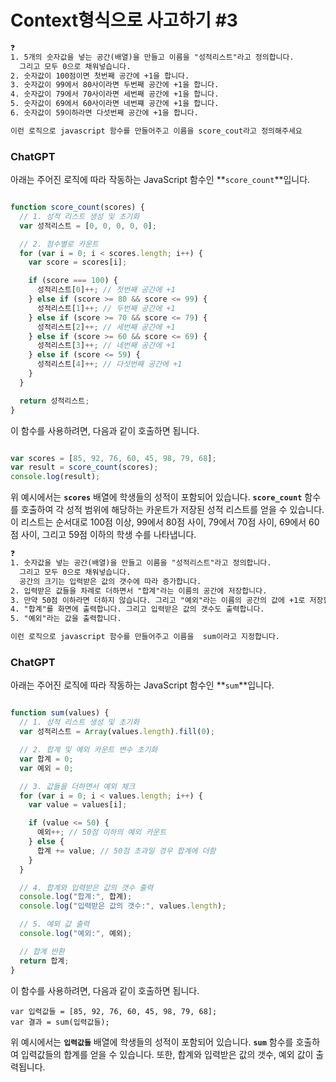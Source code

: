 # Context형식으로 사고하기 #3


```html
❓
1. 5개의 숫자값을 넣는 공간(배열)을 만들고 이름을 "성적리스트"라고 정의합니다. 
  그리고 모두 0으로 채워넣습니다.
2. 숫자값이 100점이면 첫번째 공간에 +1을 합니다. 
3. 숫자값이 99에서 80사이라면 두번째 공간에 +1을 합니다. 
4. 숫자값이 79에서 70사이라면 세번째 공간에 +1을 합니다. 
5. 숫자값이 69에서 60사이라면 네번쨰 공간에 +1을 합니다. 
6. 숫자값이 59이하라면 다섯번째 공간에 +1을 합니다.

이런 로직으로 javascript 함수를 만들어주고 이름을 score_cout라고 정의해주세요
```

### ChatGPT

아래는 주어진 로직에 따라 작동하는 JavaScript 함수인 **`score_count`**입니다.

```javascript

function score_count(scores) {
  // 1. 성적 리스트 생성 및 초기화
  var 성적리스트 = [0, 0, 0, 0, 0];

  // 2. 점수별로 카운트
  for (var i = 0; i < scores.length; i++) {
    var score = scores[i];

    if (score === 100) {
      성적리스트[0]++; // 첫번째 공간에 +1
    } else if (score >= 80 && score <= 99) {
      성적리스트[1]++; // 두번째 공간에 +1
    } else if (score >= 70 && score <= 79) {
      성적리스트[2]++; // 세번째 공간에 +1
    } else if (score >= 60 && score <= 69) {
      성적리스트[3]++; // 네번째 공간에 +1
    } else if (score <= 59) {
      성적리스트[4]++; // 다섯번째 공간에 +1
    }
  }

  return 성적리스트;
}

```

이 함수를 사용하려면, 다음과 같이 호출하면 됩니다.

```javascript

var scores = [85, 92, 76, 60, 45, 98, 79, 68];
var result = score_count(scores);
console.log(result);

```

위 예시에서는 **`scores`** 배열에 학생들의 성적이 포함되어 있습니다. **`score_count`** 함수를 호출하여 각 성적 범위에 해당하는 카운트가 저장된 성적 리스트를 얻을 수 있습니다. 이 리스트는 순서대로 100점 이상, 99에서 80점 사이, 79에서 70점 사이, 69에서 60점 사이, 그리고 59점 이하의 학생 수를 나타냅니다.


```html
❓
1. 숫자값을 넣는 공간(배열)을 만들고 이름을 "성적리스트"라고 정의합니다. 
  그리고 모두 0으로 채워넣습니다. 
  공간의 크기는 입력받은 값의 갯수에 따라 증가합니다. 
2. 입력받은 값들을 차례로 더하면서 "합계"라는 이름의 공간에 저장합니다. 
3. 만약 50점 이하라면 더하지 않습니다. 그리고 "예외"라는 이름의 공간의 값에 +1로 저장합니다. 
4. "합계"를 화면에 출력합니다. 그리고 입력받은 값의 갯수도 출력합니다. 
5. "예외"라는 값을 출력합니다. 

이런 로직으로 javascript 함수를 만들어주고 이름을  sum이라고 지정합니다.
```

### ChatGPT

아래는 주어진 로직에 따라 작동하는 JavaScript 함수인 **`sum`**입니다.

```javascript

function sum(values) {
  // 1. 성적 리스트 생성 및 초기화
  var 성적리스트 = Array(values.length).fill(0);

  // 2. 합계 및 예외 카운트 변수 초기화
  var 합계 = 0;
  var 예외 = 0;

  // 3. 값들을 더하면서 예외 체크
  for (var i = 0; i < values.length; i++) {
    var value = values[i];

    if (value <= 50) {
      예외++; // 50점 이하의 예외 카운트
    } else {
      합계 += value; // 50점 초과일 경우 합계에 더함
    }
  }

  // 4. 합계와 입력받은 값의 갯수 출력
  console.log("합계:", 합계);
  console.log("입력받은 값의 갯수:", values.length);

  // 5. 예외 값 출력
  console.log("예외:", 예외);

  // 합계 반환
  return 합계;
}

```

이 함수를 사용하려면, 다음과 같이 호출하면 됩니다.

```
var 입력값들 = [85, 92, 76, 60, 45, 98, 79, 68];
var 결과 = sum(입력값들);

```

위 예시에서는 **`입력값들`** 배열에 학생들의 성적이 포함되어 있습니다. **`sum`** 함수를 호출하여 입력값들의 합계를 얻을 수 있습니다. 또한, 합계와 입력받은 값의 갯수, 예외 값이 출력됩니다.